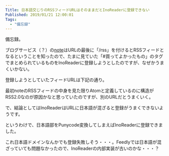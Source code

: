 ```yaml
---
Title: 日本語交じりのRSSフィードURLはそのままだとInoReaderに登録できない
Published: 2019/01/21 12:00:01
Tags:
  - "備忘録"
---
```

備忘録。  

ブログサービス（？）の[note](http://note.mu/)はURLの最後に「/rss」を付けるとRSSフィードとなるということを知ったので、たまに見ていた「#買ってよかったもの」のタグでまとめられているものをInoReaderに登録しようとしたのですが、なぜかうまくいかない。  

登録しようとしていたフィードURLは下記の通り。  

<?# OEmbed "https://note.mu/hashtag/買ってよかったもの/rss" /?>



最初noteのRSSフィードの中身を見た限りAtomと定義しているのに構造がRSS2.0なのが原因かなと思っていたのですが、別のURLだとうまくいく。  

で、結論としてはInoReaderはURLに日本語が混ざると登録がうまくできないようです。  

というわけで、日本語部をPunycode変換してしまえばInoReaderに登録できました。  

<?# OEmbed "https://note.mu/hashtag/%e8%b2%b7%e3%81%a3%e3%81%a6%e3%82%88%e3%81%8b%e3%81%a3%e3%81%9f%e3%82%82%e3%81%ae/rss" /?>

これ日本語ドメインなんかでも登録失敗しそう・・・。Feedlyでは日本語が混ざっていても問題なかったので、InoReaderの内部実装が古いのかな・・・？  

